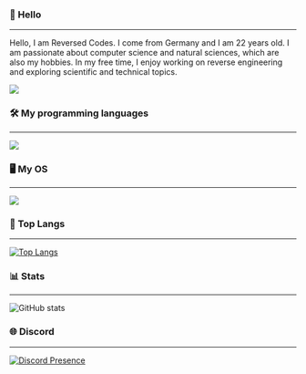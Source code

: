 ### 👋 Hello
___
Hello, I am Reversed Codes. I come from Germany and I am 22 years old. I am passionate about computer science and natural sciences, which are also my hobbies. In my free time, I enjoy working on reverse engineering and exploring scientific and technical topics.

[![](https://visitcount.itsvg.in/api?id=RealBytes86&label=Profile%20Views&color=1&icon=0&pretty=false)](https://visitcount.itsvg.in)

### 🛠️ My programming languages
___
<img src="https://skillicons.dev/icons?i=c,cpp,cs,python,rust,js,java"/>

### 🖥️ My OS
___
<img src="https://skillicons.dev/icons?i=linux,windows"/>

### 📖 Top Langs
___
[![Top Langs](https://github-readme-stats.vercel.app/api/top-langs/?username=reversedcodes&theme=tokyonight&show_icons=true&hide_border=true&layout=pie)](https://github.com/anuraghazra/github-readme-stats)

### 📊 Stats
___
![GitHub stats](https://github-readme-stats.vercel.app/api?username=reversedcodes&theme=tokyonight&hide_border=true&show=reviews,discussions_started,discussions_answered,prs_merged,prs_merged_percentage)


### 🌐 Discord
___
[![Discord Presence](https://lanyard.cnrad.dev/api/1207069281137987679)](https://discord.com/users/1207069281137987679)
